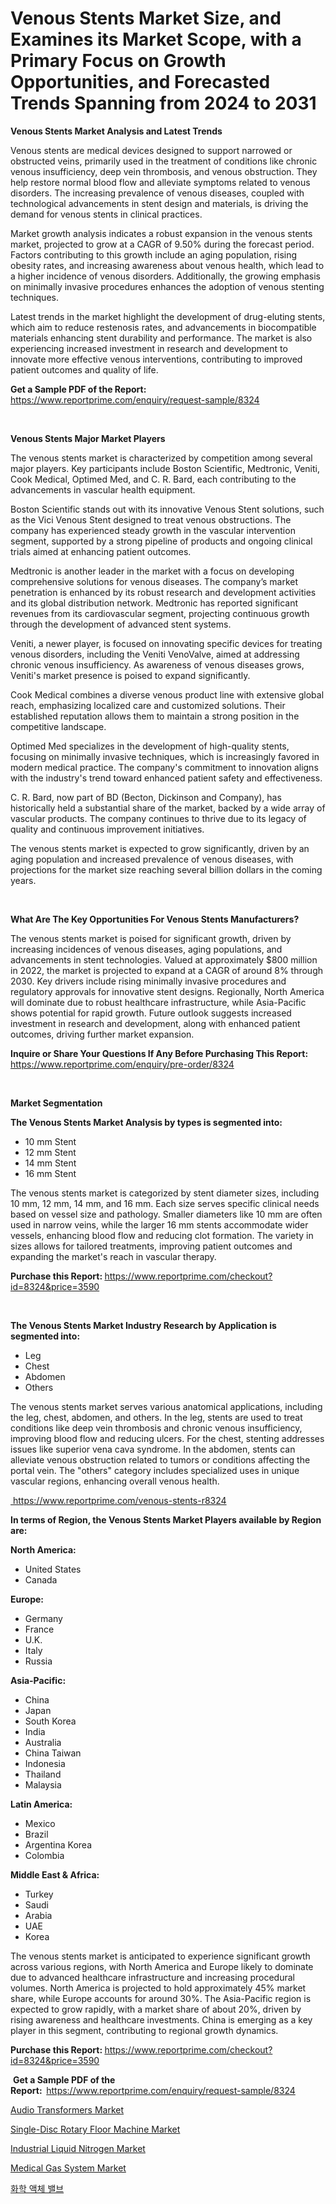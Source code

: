<p><h1>Venous Stents Market Size, and Examines its Market Scope, with a Primary Focus on Growth Opportunities, and Forecasted Trends Spanning from 2024 to 2031</h1></p><p><strong>Venous Stents Market Analysis and Latest Trends</strong></p>
<p><p>Venous stents are medical devices designed to support narrowed or obstructed veins, primarily used in the treatment of conditions like chronic venous insufficiency, deep vein thrombosis, and venous obstruction. They help restore normal blood flow and alleviate symptoms related to venous disorders. The increasing prevalence of venous diseases, coupled with technological advancements in stent design and materials, is driving the demand for venous stents in clinical practices.</p><p>Market growth analysis indicates a robust expansion in the venous stents market, projected to grow at a CAGR of 9.50% during the forecast period. Factors contributing to this growth include an aging population, rising obesity rates, and increasing awareness about venous health, which lead to a higher incidence of venous disorders. Additionally, the growing emphasis on minimally invasive procedures enhances the adoption of venous stenting techniques.</p><p>Latest trends in the market highlight the development of drug-eluting stents, which aim to reduce restenosis rates, and advancements in biocompatible materials enhancing stent durability and performance. The market is also experiencing increased investment in research and development to innovate more effective venous interventions, contributing to improved patient outcomes and quality of life.</p></p>
<p><strong>Get a Sample PDF of the Report:&nbsp;</strong> <a href="https://www.reportprime.com/enquiry/request-sample/8324">https://www.reportprime.com/enquiry/request-sample/8324</a></p>
<p>&nbsp;</p>
<p><strong>Venous Stents Major Market Players</strong></p>
<p><p>The venous stents market is characterized by competition among several major players. Key participants include Boston Scientific, Medtronic, Veniti, Cook Medical, Optimed Med, and C. R. Bard, each contributing to the advancements in vascular health equipment.</p><p>Boston Scientific stands out with its innovative Venous Stent solutions, such as the Vici Venous Stent designed to treat venous obstructions. The company has experienced steady growth in the vascular intervention segment, supported by a strong pipeline of products and ongoing clinical trials aimed at enhancing patient outcomes.</p><p>Medtronic is another leader in the market with a focus on developing comprehensive solutions for venous diseases. The company’s market penetration is enhanced by its robust research and development activities and its global distribution network. Medtronic has reported significant revenues from its cardiovascular segment, projecting continuous growth through the development of advanced stent systems.</p><p>Veniti, a newer player, is focused on innovating specific devices for treating venous disorders, including the Veniti VenoValve, aimed at addressing chronic venous insufficiency. As awareness of venous diseases grows, Veniti's market presence is poised to expand significantly.</p><p>Cook Medical combines a diverse venous product line with extensive global reach, emphasizing localized care and customized solutions. Their established reputation allows them to maintain a strong position in the competitive landscape.</p><p>Optimed Med specializes in the development of high-quality stents, focusing on minimally invasive techniques, which is increasingly favored in modern medical practice. The company's commitment to innovation aligns with the industry's trend toward enhanced patient safety and effectiveness.</p><p>C. R. Bard, now part of BD (Becton, Dickinson and Company), has historically held a substantial share of the market, backed by a wide array of vascular products. The company continues to thrive due to its legacy of quality and continuous improvement initiatives.</p><p>The venous stents market is expected to grow significantly, driven by an aging population and increased prevalence of venous diseases, with projections for the market size reaching several billion dollars in the coming years.</p></p>
<p>&nbsp;</p>
<p><strong>What Are The Key Opportunities For Venous Stents Manufacturers?</strong></p>
<p><p>The venous stents market is poised for significant growth, driven by increasing incidences of venous diseases, aging populations, and advancements in stent technologies. Valued at approximately $800 million in 2022, the market is projected to expand at a CAGR of around 8% through 2030. Key drivers include rising minimally invasive procedures and regulatory approvals for innovative stent designs. Regionally, North America will dominate due to robust healthcare infrastructure, while Asia-Pacific shows potential for rapid growth. Future outlook suggests increased investment in research and development, along with enhanced patient outcomes, driving further market expansion.</p></p>
<p><strong>Inquire or Share Your Questions If Any Before Purchasing This Report:</strong> <a href="https://www.reportprime.com/enquiry/pre-order/8324">https://www.reportprime.com/enquiry/pre-order/8324</a></p>
<p>&nbsp;</p>
<p><strong>Market Segmentation</strong></p>
<p><strong>The Venous Stents Market Analysis by types is segmented into:</strong></p>
<p><ul><li>10 mm Stent</li><li>12 mm Stent</li><li>14 mm Stent</li><li>16 mm Stent</li></ul></p>
<p><p>The venous stents market is categorized by stent diameter sizes, including 10 mm, 12 mm, 14 mm, and 16 mm. Each size serves specific clinical needs based on vessel size and pathology. Smaller diameters like 10 mm are often used in narrow veins, while the larger 16 mm stents accommodate wider vessels, enhancing blood flow and reducing clot formation. The variety in sizes allows for tailored treatments, improving patient outcomes and expanding the market's reach in vascular therapy.</p></p>
<p><strong>Purchase this Report:&nbsp;</strong><a href="https://www.reportprime.com/checkout?id=8324&price=3590">https://www.reportprime.com/checkout?id=8324&price=3590</a></p>
<p>&nbsp;</p>
<p><strong>The Venous Stents Market Industry Research by Application is segmented into:</strong></p>
<p><ul><li>Leg</li><li>Chest</li><li>Abdomen</li><li>Others</li></ul></p>
<p><p>The venous stents market serves various anatomical applications, including the leg, chest, abdomen, and others. In the leg, stents are used to treat conditions like deep vein thrombosis and chronic venous insufficiency, improving blood flow and reducing ulcers. For the chest, stenting addresses issues like superior vena cava syndrome. In the abdomen, stents can alleviate venous obstruction related to tumors or conditions affecting the portal vein. The "others" category includes specialized uses in unique vascular regions, enhancing overall venous health.</p></p>
<p><a href="https://www.reportprime.com/venous-stents-r8324">&nbsp;https://www.reportprime.com/venous-stents-r8324</a></p>
<p><strong>In terms of Region, the Venous Stents Market Players available by Region are:</strong></p>
<p>
    <p> <strong> North America: </strong>
        <ul>
            <li>United States</li>
            <li>Canada</li>
        </ul>
        </p> 
    <p> <strong> Europe: </strong>
        <ul>
            <li>Germany</li>
            <li>France</li>
            <li>U.K.</li>
            <li>Italy</li>
            <li>Russia</li>
        </ul>
        </p> 
    <p> <strong> Asia-Pacific: </strong>
        <ul>
            <li>China</li>
            <li>Japan</li>
            <li>South Korea</li>
            <li>India</li>
            <li>Australia</li>
            <li>China Taiwan</li>
            <li>Indonesia</li>
            <li>Thailand</li>
            <li>Malaysia</li>
        </ul>
        </p> 
    <p> <strong> Latin America: </strong>
        <ul>
            <li>Mexico</li>
            <li>Brazil</li>
            <li>Argentina Korea</li>
            <li>Colombia</li>
        </ul>
        </p> 
    <p> <strong> Middle East & Africa: </strong>
        <ul>
            <li>Turkey</li>
            <li>Saudi</li>
            <li>Arabia</li>
            <li>UAE</li>
            <li>Korea</li>
        </ul>
    </p>
    </p>
<p><p>The venous stents market is anticipated to experience significant growth across various regions, with North America and Europe likely to dominate due to advanced healthcare infrastructure and increasing procedural volumes. North America is projected to hold approximately 45% market share, while Europe accounts for around 30%. The Asia-Pacific region is expected to grow rapidly, with a market share of about 20%, driven by rising awareness and healthcare investments. China is emerging as a key player in this segment, contributing to regional growth dynamics.</p></p>
<p><strong>Purchase this Report: </strong><a href="https://www.reportprime.com/checkout?id=8324&price=3590">https://www.reportprime.com/checkout?id=8324&price=3590</a></p>
<p>&nbsp;<strong>Get a Sample PDF of the Report:&nbsp;&nbsp;</strong><a href="https://www.reportprime.com/enquiry/request-sample/8324">https://www.reportprime.com/enquiry/request-sample/8324</a></p>
<p><strong></strong></p>
<p><p><a href="https://www.linkedin.com/pulse/audio-transformers-market-revolution-2024-2031-trends-sdlae?trackingId=w3306Nf9TT%2BPW8Hzkikgcw%3D%3D">Audio Transformers Market</a></p><p><a href="https://issuu.com/reportprime-2/docs/single-disc-rotary-floor-machine-ma_9a884be25a4272">Single-Disc Rotary Floor Machine Market</a></p><p><a href="https://www.linkedin.com/pulse/industrial-liquid-nitrogen-market-share-new-trends-analysis-4kspe?trackingId=8xd5rYDZR5aq%2BgP0BTTVHg%3D%3D">Industrial Liquid Nitrogen Market</a></p><p><a href="https://github.com/BellAuer/Market-Research-Report-List-1/blob/main/medical-gas-system-market.md">Medical Gas System Market</a></p><p><a href="https://medium.com/@samiaahmed980/%ED%99%94%ED%95%99-%EC%95%A1%EC%B2%B4-%EB%B0%B8%EB%B8%8C-%EC%8B%9C%EC%9E%A5-%EC%8B%9C%EC%9E%A5-%EC%84%B8%EB%B6%84%ED%99%94-%EC%A7%80%EB%A6%AC%EC%A0%81-%EC%A7%80%EC%97%AD-%EB%B0%8F-2031%EB%85%84%EA%B9%8C%EC%A7%80%EC%9D%98-%EC%8B%9C%EC%9E%A5-%EC%A0%84%EB%A7%9D-784b4ef0b5b5">화학 액체 밸브</a></p></p>